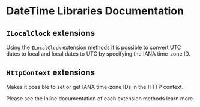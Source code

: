 # DateTime Libraries Documentation



## `ILocalClock` extensions

Using the `ILocalClock` extension methods it is possible to convert UTC dates to local and local dates to UTC by specifying the IANA time-zone ID.


## `HttpContext` extensions

Makes it possible to set or get IANA time-zone IDs in the HTTP context.

Please see the inline documentation of each extension methods learn more.
